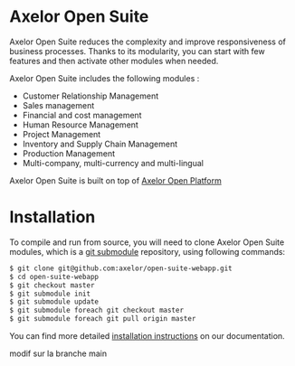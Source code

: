 Axelor Open Suite
================================

Axelor Open Suite reduces the complexity and improve responsiveness of business processes. Thanks to its modularity, you can start with few features and  then activate other modules when needed.

Axelor Open Suite includes the following modules :

* Customer Relationship Management
* Sales management
* Financial and cost management
* Human Resource Management
* Project Management
* Inventory and Supply Chain Management
* Production Management
* Multi-company, multi-currency and multi-lingual

Axelor Open Suite is built on top of [Axelor Open Platform](https://github.com/axelor/axelor-open-platform)


Installation
================================

To compile and run from source, you will need to clone Axelor Open Suite modules, which is a
[git submodule](https://git-scm.com/book/en/v2/Git-Tools-Submodules) repository, using following commands:

```bash
$ git clone git@github.com:axelor/open-suite-webapp.git
$ cd open-suite-webapp
$ git checkout master
$ git submodule init
$ git submodule update
$ git submodule foreach git checkout master
$ git submodule foreach git pull origin master
```

You can find more detailed [installation instructions](https://docs.axelor.com/abs/5.0/install/index.html) on our documentation.

 
modif sur la branche main

